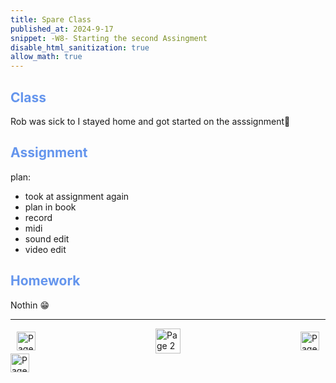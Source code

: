 ```yaml
---
title: Spare Class
published_at: 2024-9-17
snippet: -W8- Starting the second Assingment
disable_html_sanitization: true
allow_math: true
---
```


<h2 style="color:CornflowerBlue;">Class</h2>
Rob was sick to I stayed home and got started on the asssignment🫡 


<h2 style="color:CornflowerBlue;">Assignment</h2>

plan:
- took at assignment again
- plan in book
- record
- midi 
- sound edit
- video edit

<h2 style="color:CornflowerBlue;">Homework</h2>

Nothin 😁 

---
<style>
.container {
    display: flex;
    justify-content: space-between;
    align-items: center;
    padding: 0 10px; /* Optional: Add some padding if needed */
}

.button {
    display: flex;
    align-items: center;
    /* Add additional styling for buttons if needed */
}

.button img {
    display: block;
}
</style>


<body>
    <div class="container">
        <a href="/07-theory-concrete" class="button left">
            <img id= "back_id" src="/Images/white/1.png" width="30" height="30" alt="Page 1">
        </a>
        <a href="/" class="button middle">
            <img id= "home_id" src="/Images/white/2.png" width="40" height="40" alt="Page 2">
        </a>
        <a href="/09-finnishing-assignment-2" class="button right">
            <img id= "next_id" src="/Images/white/3.png" width="30" height="30" alt="Page 3">
        </a>
    </div>
</body>


<img src="/Images/white/0.png" width="30" height="30" alt="Page 3">